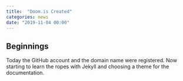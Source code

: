 ```yaml
---
title:  "Doom.is Created"
categories: news
date: "2019-11-04 00:00"
---
```



## Beginnings
Today the GitHub account and the domain name were registered.  Now starting to learn the ropes with Jekyll and choosing a theme for the documentation.
